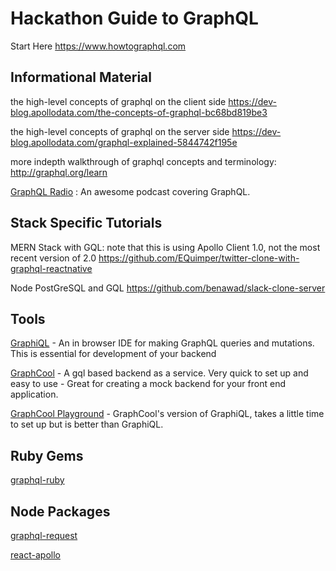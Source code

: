 # Hackathon Guide to GraphQL

Start Here
https://www.howtographql.com

## Informational Material

the high-level concepts of graphql on the client side
https://dev-blog.apollodata.com/the-concepts-of-graphql-bc68bd819be3

the high-level concepts of graphql on the server side
https://dev-blog.apollodata.com/graphql-explained-5844742f195e

more indepth walkthrough of graphql concepts and terminology:
http://graphql.org/learn

[GraphQL Radio](https://graphqlradio.com/) : An awesome podcast covering GraphQL.

## Stack Specific Tutorials

MERN Stack with GQL:
note that this is using Apollo Client 1.0, not the most recent version of 2.0
https://github.com/EQuimper/twitter-clone-with-graphql-reactnative

Node PostGreSQL and GQL
https://github.com/benawad/slack-clone-server

## Tools

[GraphiQL](https://github.com/graphql/graphiql) - An in browser IDE for making GraphQL queries and mutations. This is essential for development of your backend

[GraphCool](https://www.graph.cool/) - A gql based backend as a service.  Very quick to set up and easy to use - Great for creating a mock backend for your front end application.

[GraphCool Playground](https://github.com/graphcool/graphql-playground) - GraphCool's version of GraphiQL, takes a little time to set up but is better than GraphiQL.

## Ruby Gems

[graphql-ruby](https://github.com/rmosolgo/graphql-ruby)

## Node Packages

[graphql-request](https://github.com/graphcool/graphql-request)

[react-apollo](https://github.com/apollographql/react-apollo)